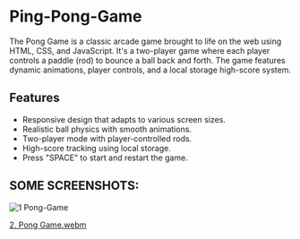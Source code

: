 # Ping-Pong-Game

The Pong Game is a classic arcade game brought to life on the web using HTML, CSS, and JavaScript. It's a two-player game where each player controls a paddle (rod) to bounce a ball back and forth. The game features dynamic animations, player controls, and a local storage high-score system.

## Features
- Responsive design that adapts to various screen sizes.
- Realistic ball physics with smooth animations.
- Two-player mode with player-controlled rods.
- High-score tracking using local storage.
- Press "SPACE" to start and restart the game.

## SOME SCREENSHOTS:

![1  Pong-Game](https://github.com/Ankur-Rai-19/Ping-Pong-Game/assets/125396300/c4d842a4-4413-481f-a886-7f7fb712e36a)

[2. Pong Game.webm](https://github.com/Ankur-Rai-19/Ping-Pong-Game/assets/125396300/e694a442-ace3-43d9-983f-c1ff4d55384c)
